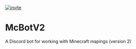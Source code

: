 [![invite](https://img.shields.io/badge/Discord-Invite%20Bot-blue)](https://discord.com/api/oauth2/authorize?client_id=719944969992929291&permissions=93248&scope=bot)
# McBotV2
A Discord bot for working with Minecraft mapings (version 2)
